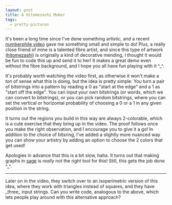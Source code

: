 ```yaml
---
layout: post
title: A Hitomezashi Maker
tags:
  - pretty-pictures
---
```


It's been a long time since I've done something artistic, and a recent
[numberphile video][1] gave me something small and simple to do! 
Plus, a really close friend of mine is a talented fibre artist, 
and since this type of artwork ([hitomezashi][2]) is originally a kind
of decorative mending, I thought it would be fun to code this up and
send it to her! It makes a great demo even without the fibre background,
and I hope you all have fun playing with it ^_^.

It's probably worth watching the video first, as otherwise it won't make
a _ton_ of sense what this is doing, but the idea is pretty simple: 
You turn a pair of bitstrings into a pattern by reading a $0$ as 
"start at the edge" and a $1$ as "start off the edge". You can input your
own bitstrings (or words, which we can convert to bitstrings), or you can 
pick random bitstrings, where you can set the vertical or horizontal 
probability of choosing a $0$ or a $1$ in any given position in the string.

It turns out the regions you build in this way are always $2$-colorable,
which is a cute exercise that they bring up in the video. The proof follows
once you make the right observation, and I encourage you to give it a go! 
In addition to the choice of bitsring, I've added a slightly more nuanced
way you can show your artistry by adding an option to choose the $2$ colors
that get used!

Apologies in advance that this is a bit slow, haha. It turns out that
making graphs in [sage](https://sagemath.org) is _really_ not the right
tool for this! Still, this gets the job done ^_^.

---

<div class="linked_auto">
<script type="text/x-sage">

def mkLine(n,b,d,t,sc):
  """
  Make one row/col of the diagram.

  @n is the index for which row/col to make
  @b is the bit -- start on or start off the line
  @d is the direction -- is this a row or a col
  @t is the total number of dashes to make
  @sc is the color to use for the stitches
  """

  p = Graphics()
  for k in range(t):
    if k % 2 == b:
      if d=="row":
        p += line([(n,k),(n,k+1)],rgbcolor=sc) 
      if d=="col":
        p += line([(k,n),(k+1,n)],rgbcolor=sc) 
  
  return p


def mkSquare(r,c,color):
  """
  Make a square at row @r column @c with color @color
  """

  return polygon([(r,c),(r,c+1),(r+1,c+1),(r+1,c)], rgbcolor=color, alpha=0.75)



def mkPattern(rowString, colString, color1, color2, stitchColor, showBits):
  """
  Make the whole pattern
  """

  p = Graphics()
  p.set_aspect_ratio(1)
  p.set_axes_range(-1,len(rowString)+1,-1,len(colString)+1)

  # make the horizontal stitches
  for (n,b) in enumerate(rowString):
    p += mkLine(n,b,"row",len(colString),stitchColor)
    if showBits:
      p += text(b,(n, -0.5))

  # make the vertical stitches
  for (n,b) in enumerate(colString):
    p += mkLine(n,b,"col",len(rowString),stitchColor)
    if showBits:
      p += text(b,(-0.5,n))

  # shade in the regions
  cur = color1
  for r in range(len(rowString)):
    for c in range(len(colString)):

      if (r,c) == (0,0):
        p += mkSquare(r,c,cur)

      elif c == 0:
        if c%2 == rowString[r]:
          if cur == color1:
            cur = color2
          else:
            cur = color1
        p += mkSquare(r,c,cur)

      else:
        if r%2 == colString[c]:
          if cur == color1:
            cur = color2
          else:
            cur = color1
        p += mkSquare(r,c,cur)


  return p


def mkRandString(t,p):
  """
  Make a random string of length @t of 0s and 1s 

  0 is chosen with probability @p
  """
  s = []
  for _ in range(t):
    if random() < p:
      s += [0]
    else:
      s += [1]

  return s


def stringToBits(s):
  """
  Convert a string to a bitstring.

  If s is already a bitstring, leave it alone.
  If s is entirely numerical, reduce each digit mod 2
  If s is entirely alphabetical, use vowels/consonants, like the video.
  Otherwise, convert to unicode and use parity.
  """

  # we remove any spaces so that sentences can be converted as letters
  s = s.replace(" ", "")

  if s.isdigit():
    return [int(c) % 2 for c in list(s)]

  if s.isalpha():
    return [int(c in ["a", "e", "i", "o", "u"]) for c in list(s)]

  return [ord(c) % 2 for c in list(s)]
    

# We have to do this hacky nested-interact thing to make everything go smoothly.
# First we say whether we want the rows/cols to be randomized.
# Depending on the answer, we display either a text box or a slider for each.
# Then we put the aesthetic choices like colors in the innermost layer so that
# changing them won't re-randomize anything from earlier layers.

@interact
def _(randomRow=('randomize row?', True), randomCol=('randomize col?', True)):

  # we want the random starting probabilities to be interesting,
  # so make sure we wind up between, say, .33 and .66
  r_init = round(0.33 + 0.33*random(),2)
  c_init = round(0.33 + 0.33*random(),2)

  if randomRow:
    if randomCol:
      @interact
      def _(rowPercent=slider([(k/100).n(digits=2) for k in range(0,101)], default=r_init),
            colPercent=slider([(k/100).n(digits=2) for k in range(0,101)], default=c_init)):

        rowLen = randint(20,40)
        rowString = mkRandString(rowLen, rowPercent)

        colLen = randint(20,40)
        colString = mkRandString(colLen, colPercent)

        @interact
        def _(color1=Color('white'), 
              color2=Color('white'), 
              stitchColor=Color('black'), 
              showBits=True):
          print("rowString: {}".format("".join([str(b) for b in rowString])))
          print("colString: {}".format("".join([str(b) for b in colString])))

          show(mkPattern(rowString, colString, color1, color2, stitchColor, showBits), 
               axes=false)


    else:
      @interact
      def _(rowPercent=slider([(k/100).n(digits=2) for k in range(0,101)], default=r_init),
            colString=""):

        rowLen = randint(20,40)
        rowString = mkRandString(rowLen, rowPercent)

        colString = stringToBits(colString)

        @interact
        def _(color1=Color('white'), 
              color2=Color('white'), 
              stitchColor=Color('black'), 
              showBits=True):
          print("rowString: {}".format("".join([str(b) for b in rowString])))
          print("colString: {}".format("".join([str(b) for b in colString])))

          show(mkPattern(rowString, colString, color1, color2, stitchColor, showBits), 
               axes=false)



  else:
    if randomCol:
      @interact
      def _(rowString="",
            colPercent=slider([(k/100).n(digits=2) for k in range(0,101)], default=c_init)):

        rowString = stringToBits(rowString)

        colLen = randint(20,40)
        colString = mkRandString(colLen, colPercent)

        @interact
        def _(color1=Color('white'), 
              color2=Color('white'), 
              stitchColor=Color('black'), 
              showBits=True):
          print("rowString: {}".format("".join([str(b) for b in rowString])))
          print("colString: {}".format("".join([str(b) for b in colString])))

          show(mkPattern(rowString, colString, color1, color2, stitchColor, showBits), 
               axes=false)

    else:
      @interact
      def _(rowString="",
            colString=""):

        rowString = stringToBits(rowString)

        colString = stringToBits(colString)

        @interact
        def _(color1=Color('white'), 
              color2=Color('white'), 
              stitchColor=Color('black'), 
              showBits=True):
          print("rowString: {}".format("".join([str(b) for b in rowString])))
          print("colString: {}".format("".join([str(b) for b in colString])))

          show(mkPattern(rowString, colString, color1, color2, stitchColor, showBits), 
               axes=false)

</script>
</div>

<div class=boxed markdown=1>
  Later on in the video, they switch over to an isoperimetric version of this
  idea, where they work with triangles instead of squares, and they have
  _three_ input strings. Can you write code, analogous to the above, which 
  lets people play around with this alternative approach?
</div>


[1]: https://www.youtube.com/watch?v=JbfhzlMk2eY
[2]: https://en.wikipedia.org/wiki/Sashiko
